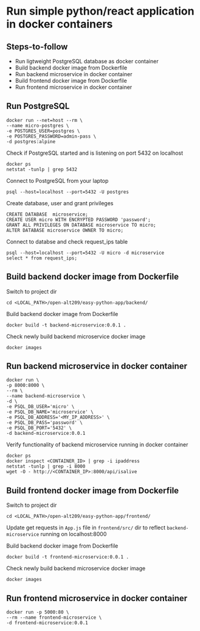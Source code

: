 # Run simple python/react application in docker containers

## Steps-to-follow
* Run ligtweight PostgreSQL database as docker container
* Build backend docker image from Dockerfile
* Run backend microservice in docker container 
* Build frontend docker image from Dockerfile
* Run frontend microservice in docker container


## Run PostgreSQL 

```
docker run --net=host --rm \
--name micro-postgres \
-e POSTGRES_USER=postgres \
-e POSTGRES_PASSWORD=admin-pass \
-d postgres:alpine
```
Check if PostgreSQL started and is listening on port 5432 on localhost
```
docker ps
netstat -tunlp | grep 5432
```
Connect to PostgreSQL from your laptop
```
psql --host=localhost --port=5432 -U postgres
```
Create database, user and grant privileges
```
CREATE DATABASE  microservice;
CREATE USER micro WITH ENCRYPTED PASSWORD 'password'; 
GRANT ALL PRIVILEGES ON DATABASE microservice TO micro;
ALTER DATABASE microservice OWNER TO micro;
```
Connect to databse and check request_ips table
```
psql --host=localhost --port=5432 -U micro -d microservice
select * from request_ips;
```

## Build backend docker image from Dockerfile

Switch to project dir
```
cd <LOCAL_PATH>/open-alt209/easy-python-app/backend/
```
Build backend docker image from Dockerfile
```
docker build -t backend-microservice:0.0.1 .
```
Check newly build backend microservice docker image
```
docker images
```
## Run backend microservice in docker container 
```
docker run \
-p 8000:8000 \
--rm \
--name backend-microservice \
-d \
-e PSQL_DB_USER='micro' \
-e PSQL_DB_NAME='microservice' \
-e PSQL_DB_ADDRESS='<MY_IP_ADDRESS>' \
-e PSQL_DB_PASS='password' \
-e PSQL_DB_PORT='5432' \
-d backend-microservice:0.0.1
```
Verify functionality of backend microservice running in docker container
```
docker ps
docker inspect <CONTAINER_ID> | grep -i ipaddress
netstat -tunlp | grep -i 8000
wget -O - http://<CONTAINER_IP>:8000/api/isalive
```

## Build frontend docker image from Dockerfile
Switch to project dir
```
cd <LOCAL_PATH>/open-alt209/easy-python-app/frontend/
```
Update get requests in `App.js` file in `frontend/src/` dir to reflect `backend-microservice` running on localhost:8000

Build backend docker image from Dockerfile
```
docker build -t frontend-microservice:0.0.1 .
```
Check newly build backend microservice docker image
```
docker images
```

## Run frontend microservice in docker container 

```
docker run -p 5000:80 \
--rm --name frontend-microservice \
-d frontend-microservice:0.0.1
```